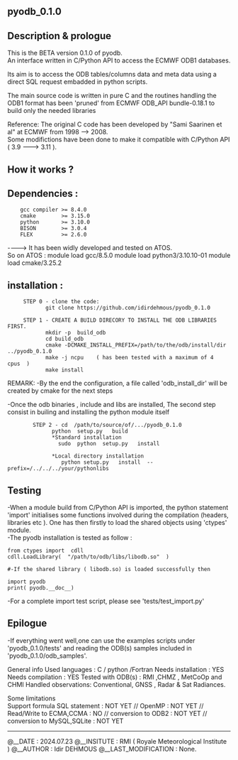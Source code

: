 ## pyodb_0.1.0

## Description & prologue 
This is the BETA version 0.1.0 of pyodb.<br />
An interface written in C/Python API to access the ECMWF ODB1 databases.<br />

Its aim is to access the ODB tables/columns data and meta data using a direct SQL request
embadded in python scripts.<br />

The main source code is written in pure C and the routines handling the ODB1
format has been 'pruned' from ECMWF ODB_API bundle-0.18.1 to build only the
needed libraries <br />

Reference:
The original C code has been developed by "Sami Saarinen et al" at ECMWF from 1998 --> 2008.  <br />
Some modifictions have been done to make it compatible with C/Python API ( 3.9 ---> 3.11 ).

## How it works ?

## Dependencies :
        gcc compiler >= 8.4.0    
        cmake        >= 3.15.0   
        python       >= 3.10.0 
        BISON        >= 3.0.4 
        FLEX         >= 2.6.0 

----> It has been widly developed and tested on ATOS. <br />
So on ATOS  :
   module load   gcc/8.5.0
   module load   python3/3.10.10-01
   module load   cmake/3.25.2


## installation :  

   ```  
        STEP 0 - clone the code:
               git clone https://github.com/idirdehmous/pyodb_0.1.0 
   
        STEP 1 - CREATE A BUILD DIRECORY TO INSTALL THE ODB LIBRARIES FIRST.
               mkdir -p  build_odb  
               cd build_odb 
               cmake -DCMAKE_INSTALL_PREFIX=/path/to/the/odb/install/dir     ../pyodb_0.1.0 
               make -j ncpu    ( has been tested with a maximum of 4  cpus  ) 
               make install  
```
REMARK:
-By the end the configuration, a file called 'odb_install_dir' will be created by cmake for the next steps<br />

-Once the odb binaries , include and libs are installed, The second step consist in builing and installing the python module itself<br />

```
        STEP 2 - cd  /path/to/source/of/.../pyodb_0.1.0  
              python  setup.py   build  
              *Standard installation 
                sudo  python  setup.py   install  

              *Local directory installation 
                 python setup.py   install  --prefix=/../../../your/pythonlibs 
```

## Testing 
-When a module build from C/Python API is imported, the python statement 'import' initialises some functions involved during the compilation (headers,  libraries etc ). One has then firstly to load the shared objects using 'ctypes' module.<br /> 
-The pyodb installation is tested as follow : 
```
from ctypes import  cdll  
cdll.LoadLibrary(  "/path/to/odb/libs/libodb.so"  )

#-If the shared library ( libodb.so) is loaded successfully then 

import pyodb
print( pyodb.__doc__) 
```
-For a complete import test script, please see 'tests/test_import.py'  

## Epilogue 
-If everything went well,one can use the examples scripts under  'pyodb_0.1.0/tests' and reading the ODB(s) samples included in 'pyodb_0.1.0/odb_samples'. <br />


General info
Used languages      : C / python /Fortran 
Needs installation  : YES
Needs compilation   : YES
Tested with ODB(s)  : RMI ,CHMZ , MetCoOp and CHMI 
Handled observations: Conventional, GNSS , Radar  & Sat Radiances.

Some limitations   
Support  formula   SQL statement    : NOT YET 
  //     OpenMP                     : NOT YET 
  //     Read/Write to ECMA,CCMA    : NO 
  //     conversion to ODB2         : NOT YET 
  //     conversion to MySQL,SQLite : NOT YET 


----------------------------------
@__DATE              :  2024.07.23
@__INSITUTE          :  RMI ( Royale Meteorological Institute )
@__AUTHOR            :  Idir DEHMOUS 
@__LAST_MODIFICATION :  None. 
